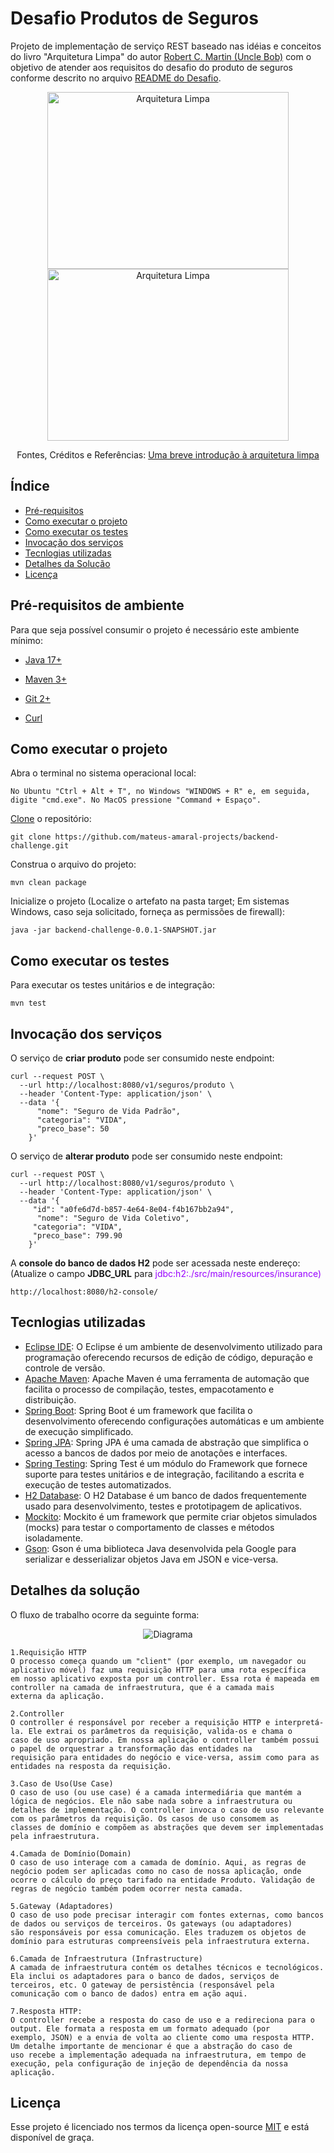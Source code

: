 # Desafio Produtos de Seguros 

Projeto de implementação de serviço REST baseado nas idéias e conceitos do livro "Arquitetura Limpa" do autor [Robert C. Martin (Uncle Bob)](https://pt.wikipedia.org/wiki/Robert_Cecil_Martin) com o objetivo de atender aos requisitos do desafio do produto de seguros conforme descrito no arquivo [README do Desafio](https://github.com/mateus-amaral-projects/backend-challenge/blob/main/README_Desafio.md).<br>

<div style="text-align: center;">
	<img align="center" width="386" height="283" src="assets/img/arquitetura-limpa-1.jpg" alt="Arquitetura Limpa" title="Arquitetura Limpa">
	<img align="center" width="386" height="275" src="assets/img/arquitetura-limpa-2.jpg" alt="Arquitetura Limpa" title="Arquitetura Limpa">

Fontes, Créditos e Referências:
[Uma breve introdução à arquitetura limpa](https://www.freecodecamp.org/portuguese/news/uma-breve-introducao-a-arquitetura-limpa/)

</div>

## Índice

* [Pré-requisitos](#pre-requisitos)
* [Como executar o projeto](#como-executar-o-projeto)
* [Como executar os testes](#como-executar-os-testes)
* [Invocação dos serviços](#invocação-dos-serviços)
* [Tecnlogias utilizadas](#tecnologias-utilizadas)
* [Detalhes da Solução](#detalhes-da-solução)
* [Licença](#licença)

## <a name="pre-requisitos">Pré-requisitos de ambiente</a> 

Para que seja possível consumir o projeto é necessário este ambiente mínimo:

- [Java 17+](https://www.youtube.com/watch?v=w-D6hWXFcXw)

- [Maven 3+](https://www.youtube.com/watch?v=rfhTnfbBQcY)

- [Git 2+](https://www.youtube.com/watch?v=mmcOw2ynWEs)

- [Curl](https://www.youtube.com/watch?v=uMpSopmy2mc)
	
## <a name="como-executar-o-projeto">Como executar o projeto</a>

Abra o terminal no sistema operacional local:

```
No Ubuntu "Ctrl + Alt + T", no Windows "WINDOWS + R" e, em seguida, digite "cmd.exe". No MacOS pressione "Command + Espaço". 
```

[Clone](https://docs.github.com/pt/repositories/creating-and-managing-repositories/cloning-a-repository#cloning-a-repository) o repositório:

```
git clone https://github.com/mateus-amaral-projects/backend-challenge.git

```
Construa o arquivo do projeto:

```
mvn clean package

```
Inicialize o projeto (Localize o artefato na pasta target; Em sistemas Windows, caso seja solicitado, forneça as permissões de firewall):

```
java -jar backend-challenge-0.0.1-SNAPSHOT.jar

```
## <a name="como-executar-os-testes">Como executar os testes</a>

Para executar os testes unitários e de integração:

```
mvn test

```

## <a name="invocação-dos-serviços">Invocação dos serviços</a>

O serviço de **criar produto** pode ser consumido neste endpoint:

```
curl --request POST \
  --url http://localhost:8080/v1/seguros/produto \
  --header 'Content-Type: application/json' \
  --data '{
	  "nome": "Seguro de Vida Padrão",
   	  "categoria": "VIDA",
   	  "preco_base": 50
	}'

```

O serviço de **alterar produto** pode ser consumido neste endpoint:

```
curl --request POST \
  --url http://localhost:8080/v1/seguros/produto \
  --header 'Content-Type: application/json' \
  --data '{
     "id": "a0fe6d7d-b857-4e64-8e04-f4b167bb2a94",
	  "nome": "Seguro de Vida Coletivo",
     "categoria": "VIDA",
     "preco_base": 799.90
	}'
```

A **console do banco de dados H2** pode ser acessada neste endereço:<br>
(Atualize o campo **JDBC_URL** para <font color="#9900FF">jdbc:h2:./src/main/resources/insurance)</font>

```
http://localhost:8080/h2-console/
```

## <a name="tecnologias-utilizadas">Tecnlogias utilizadas</a>

* [Eclipse IDE](https://eclipseide.org/): O Eclipse é um ambiente de desenvolvimento utilizado para programação oferecendo recursos de edição de código, depuração e controle de versão.
* [Apache Maven](https://maven.apache.org/): Apache Maven é uma ferramenta de automação que facilita o processo de compilação, testes, empacotamento e distribuição.
* [Spring Boot](https://spring.io/projects/spring-boot/): Spring Boot é um framework que facilita o desenvolvimento oferecendo configurações automáticas e um ambiente de execução simplificado.
* [Spring JPA](https://spring.io/projects/spring-data-jpa): Spring JPA é uma camada de abstração que simplifica o acesso a bancos de dados por meio de anotações e interfaces.
* [Spring Testing](https://docs.spring.io/spring-framework/reference/testing.html): Spring Test é um módulo do Framework que fornece suporte para testes unitários e de integração, facilitando a escrita e execução de testes automatizados.
* [H2 Database](https://www.h2database.com/html/main.html): O H2 Database é um banco de dados frequentemente usado para desenvolvimento, testes e prototipagem de aplicativos.
* [Mockito](https://site.mockito.org/): Mockito é um framework que permite criar objetos simulados (mocks) para testar o comportamento de classes e métodos isoladamente. 
* [Gson](https://github.com/google/gson): Gson é uma biblioteca Java desenvolvida pela Google para serializar e desserializar objetos Java em JSON e vice-versa. 

## <a name="detalhes-da-solução">Detalhes da solução</a>

O fluxo de trabalho ocorre da seguinte forma:

<div style="text-align: center;">
	<img align="center" src="assets/img/diagrama.png" alt="Diagrama" title="Diagrama">
</div>

	1.Requisição HTTP
	O processo começa quando um "client" (por exemplo, um navegador ou aplicativo móvel) faz uma requisição HTTP para uma rota específica
	em nosso aplicativo exposta por um controller. Essa rota é mapeada em controller na camada de infraestrutura, que é a camada mais 
	externa da aplicação.
	
	2.Controller
	O controller é responsável por receber a requisição HTTP e interpretá-la. Ele extrai os parâmetros da requisição, valida-os e chama o
	caso de uso apropriado. Em nossa aplicação o controller também possui o papel de orquestrar a transformação das entidades na 
	requisição para entidades do negócio e vice-versa, assim como para as entidades na resposta da requisição.
	
	3.Caso de Uso(Use Case)
	O caso de uso (ou use case) é a camada intermediária que mantém a lógica de negócios. Ele não sabe nada sobre a infraestrutura ou 
	detalhes de implementação. O controller invoca o caso de uso relevante com os parâmetros da requisição. Os casos de uso consomem as 
	classes de domínio e compõem as abstrações que devem ser implementadas pela infraestrutura.
	
	4.Camada de Domínio(Domain)
	O caso de uso interage com a camada de domínio. Aqui, as regras de negócio podem ser aplicadas como no caso de nossa aplicação, onde 
	ocorre o cálculo do preço tarifado na entidade Produto. Validação de regras de negócio também podem ocorrer nesta camada.
	
	5.Gateway (Adaptadores)
	O caso de uso pode precisar interagir com fontes externas, como bancos de dados ou serviços de terceiros. Os gateways (ou adaptadores) 
	são responsáveis por essa comunicação. Eles traduzem os objetos de domínio para estruturas compreensíveis pela infraestrutura externa.
	
	6.Camada de Infraestrutura (Infrastructure)
	A camada de infraestrutura contém os detalhes técnicos e tecnológicos. Ela inclui os adaptadores para o banco de dados, serviços de 
	terceiros, etc. O gateway de persistência (responsável pela comunicação com o banco de dados) entra em ação aqui.
	
	7.Resposta HTTP:
	O controller recebe a resposta do caso de uso e a redireciona para o output. Ele formata a resposta em um formato adequado (por 
	exemplo, JSON) e a envia de volta ao cliente como uma resposta HTTP. Um detalhe importante de mencionar é que a abstração do caso de 
	uso recebe a implementação adequada na infraestrutura, em tempo de execução, pela configuração de injeção de dependência da nossa 
	aplicação.

## <a name="licença">Licença</a>

Esse projeto é licenciado nos termos da licença open-source [MIT](https://choosealicense.com/licenses/mit) e está disponível de graça.
